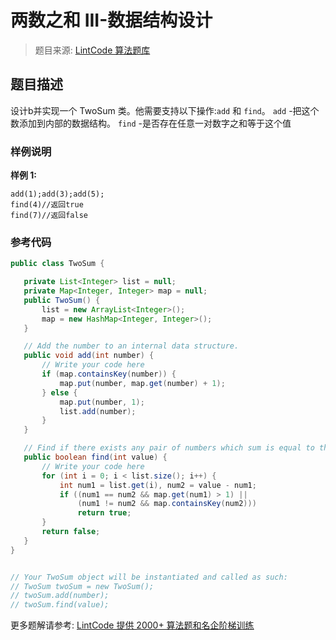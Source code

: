 # 两数之和 III-数据结构设计
 > 题目来源: [LintCode 算法题库](https://www.lintcode.com/problem/two-sum-iii-data-structure-design/?utm_source=sc-github-wzz)
 ## 题目描述
 设计b并实现一个 TwoSum 类。他需要支持以下操作:`add` 和 `find`。
`add` -把这个数添加到内部的数据结构。
`find` -是否存在任意一对数字之和等于这个值
 ### 样例说明
 **样例 1:**
```
add(1);add(3);add(5);
find(4)//返回true
find(7)//返回false
```
 ### 参考代码
 ```java
public class TwoSum {

    private List<Integer> list = null;
    private Map<Integer, Integer> map = null;
    public TwoSum() {
        list = new ArrayList<Integer>();
        map = new HashMap<Integer, Integer>();
    }

    // Add the number to an internal data structure.
    public void add(int number) {
        // Write your code here
        if (map.containsKey(number)) {
            map.put(number, map.get(number) + 1);
        } else {
            map.put(number, 1);
            list.add(number);
        }
    }

    // Find if there exists any pair of numbers which sum is equal to the value.
    public boolean find(int value) {
        // Write your code here
        for (int i = 0; i < list.size(); i++) {
            int num1 = list.get(i), num2 = value - num1;
            if ((num1 == num2 && map.get(num1) > 1) || 
                (num1 != num2 && map.containsKey(num2))) 
                return true;
        }
        return false;
    }
}


// Your TwoSum object will be instantiated and called as such:
// TwoSum twoSum = new TwoSum();
// twoSum.add(number);
// twoSum.find(value);
```
 更多题解请参考: [LintCode 提供 2000+ 算法题和名企阶梯训练](https://www.lintcode.com/problem/?utm_source=sc-github-wzz)